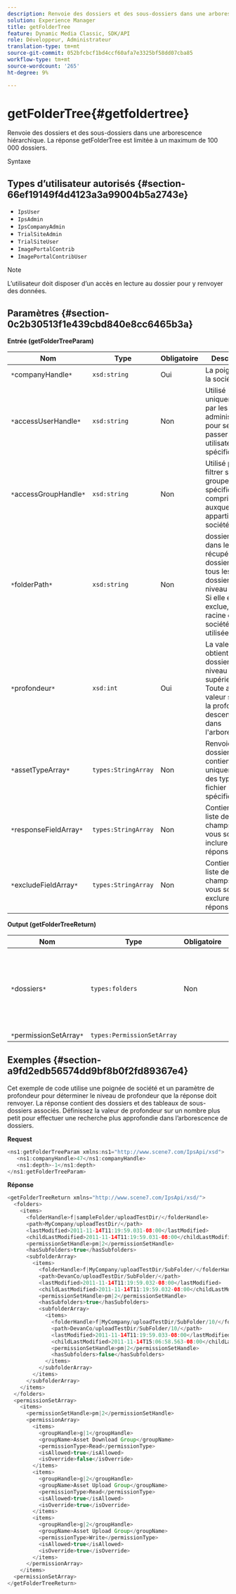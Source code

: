 ```yaml
---
description: Renvoie des dossiers et des sous-dossiers dans une arborescence hiérarchique. La réponse getFolderTree est limitée à un maximum de 100 000 dossiers.
solution: Experience Manager
title: getFolderTree
feature: Dynamic Media Classic, SDK/API
role: Développeur, Administrateur
translation-type: tm+mt
source-git-commit: 052bfcbcf1bd4ccf60afa7e3325bf58dd07cba85
workflow-type: tm+mt
source-wordcount: '265'
ht-degree: 9%

---
```



# getFolderTree{#getfoldertree}

Renvoie des dossiers et des sous-dossiers dans une arborescence hiérarchique. La réponse getFolderTree est limitée à un maximum de 100 000 dossiers.

Syntaxe

## Types d’utilisateur autorisés {#section-66ef19149f4d4123a3a99004b5a2743e}

* `IpsUser`
* `IpsAdmin`
* `IpsCompanyAdmin`
* `TrialSiteAdmin`
* `TrialSiteUser`
* `ImagePortalContrib`
* `ImagePortalContribUser`

>[!NOTE]
>
>L’utilisateur doit disposer d’un accès en lecture au dossier pour y renvoyer des données.

## Paramètres {#section-0c2b30513f1e439cbd840e8cc6465b3a}

**Entrée (getFolderTreeParam)**

| Nom | Type | Obligatoire | Description |
|---|---|---|---|
| `*`companyHandle`*` | `xsd:string` | Oui | La poignée de la société. |
| `*`accessUserHandle`*` | `xsd:string` | Non | Utilisé uniquement par les administrateurs pour se faire passer pour un utilisateur spécifique. |
| `*`accessGroupHandle`*` | `xsd:string` | Non | Utilisé pour filtrer selon un groupe spécifique, y compris ceux auxquels appartient la société. |
| `*`folderPath`*` | `xsd:string` | Non | dossier racine dans lequel récupérer les dossiers et tous les sous-dossiers au niveau feuille. Si elle est exclue, la racine de la société est utilisée. |
| `*`profondeur`*` | `xsd:int` | Oui | La valeur zéro obtient le dossier de niveau supérieur. Toute autre valeur spécifie la profondeur à descendre dans l&#39;arborescence. |
| `*`assetTypeArray`*` | `types:StringArray` | Non | Renvoie les dossiers qui contiennent uniquement des types de fichier spécifiés. |
| `*`responseFieldArray`*` | `types:StringArray` | Non | Contient une liste de champs que vous souhaitez inclure dans la réponse. |
| `*`excludeFieldArray`*` | `types:StringArray` | Non | Contient une liste de champs que vous souhaitez exclure dans la réponse. |

**Output (getFolderTreeReturn)**

| Nom | Type | Obligatoire | Description |
|---|---|---|---|
| `*`dossiers`*` | `types:folders` | Non | Hiérarchie des dossiers dans une arborescence. La réponse est limitée à un maximum de 100 000 dossiers. |
| `*`permissionSetArray`*` | `types:PermissionSetArray` |  |  |

## Exemples {#section-a9fd2edb56574dd9bf8b0f2fd89367e4}

Cet exemple de code utilise une poignée de société et un paramètre de profondeur pour déterminer le niveau de profondeur que la réponse doit renvoyer. La réponse contient des dossiers et des tableaux de sous-dossiers associés. Définissez la valeur de profondeur sur un nombre plus petit pour effectuer une recherche plus approfondie dans l’arborescence de dossiers.

**Request**

```java
<ns1:getFolderTreeParam xmlns:ns1="http://www.scene7.com/IpsApi/xsd">
   <ns1:companyHandle>47</ns1:companyHandle>
   <ns1:depth>-1</ns1:depth>
</ns1:getFolderTreeParam>
```

**Réponse**

```java
<getFolderTreeReturn xmlns="http://www.scene7.com/IpsApi/xsd/">
  <folders>
    <items>
      <folderHandle>f|sampleFolder/uploadTestDir/</folderHandle>
      <path>MyCompany/uploadTestDir/</path>
      <lastModified>2011-11-14T11:19:59.031-08:00</lastModified>
      <childLastModified>2011-11-14T11:19:59.031-08:00</childLastModified>
      <permissionSetHandle>pm|2</permissionSetHandle>
      <hasSubfolders>true</hasSubfolders>
      <subfolderArray>
        <items>
          <folderHandle>f|MyCompany/uploadTestDir/SubFolder/</folderHandle>
          <path>DevanCo/uploadTestDir/SubFolder/</path>
          <lastModified>2011-11-14T11:19:59.032-08:00</lastModified>
          <childLastModified>2011-11-14T11:19:59.032-08:00</childLastModified>
          <permissionSetHandle>pm|2</permissionSetHandle>
          <hasSubfolders>true</hasSubfolders>
          <subfolderArray>
            <items>
              <folderHandle>f|MyCompany/uploadTestDir/SubFolder/10/</folderHandle>
              <path>DevanCo/uploadTestDir/SubFolder/10/</path>
              <lastModified>2011-11-14T11:19:59.033-08:00</lastModified>
              <childLastModified>2011-11-14T15:06:58.563-08:00</childLastModified>
              <permissionSetHandle>pm|2</permissionSetHandle>
              <hasSubfolders>false</hasSubfolders>
            </items>
          </subfolderArray>
        </items>
      </subfolderArray>
    </items>
  </folders>
  <permissionSetArray>
    <items>
      <permissionSetHandle>pm|2</permissionSetHandle>
      <permissionArray>
        <items>
          <groupHandle>g|1</groupHandle>
          <groupName>Asset Download Group</groupName>
          <permissionType>Read</permissionType>
          <isAllowed>true</isAllowed>
          <isOverride>false</isOverride>
        </items>
        <items>
          <groupHandle>g|2</groupHandle>
          <groupName>Asset Upload Group</groupName>
          <permissionType>Read</permissionType>
          <isAllowed>true</isAllowed>
          <isOverride>true</isOverride>
        </items>
        <items>
          <groupHandle>g|2</groupHandle>
          <groupName>Asset Upload Group</groupName>
          <permissionType>Write</permissionType>
          <isAllowed>true</isAllowed>
          <isOverride>true</isOverride>
        </items>
      </permissionArray>
    </items>
  <permissionSetArray>
</getFolderTreeReturn>
```

